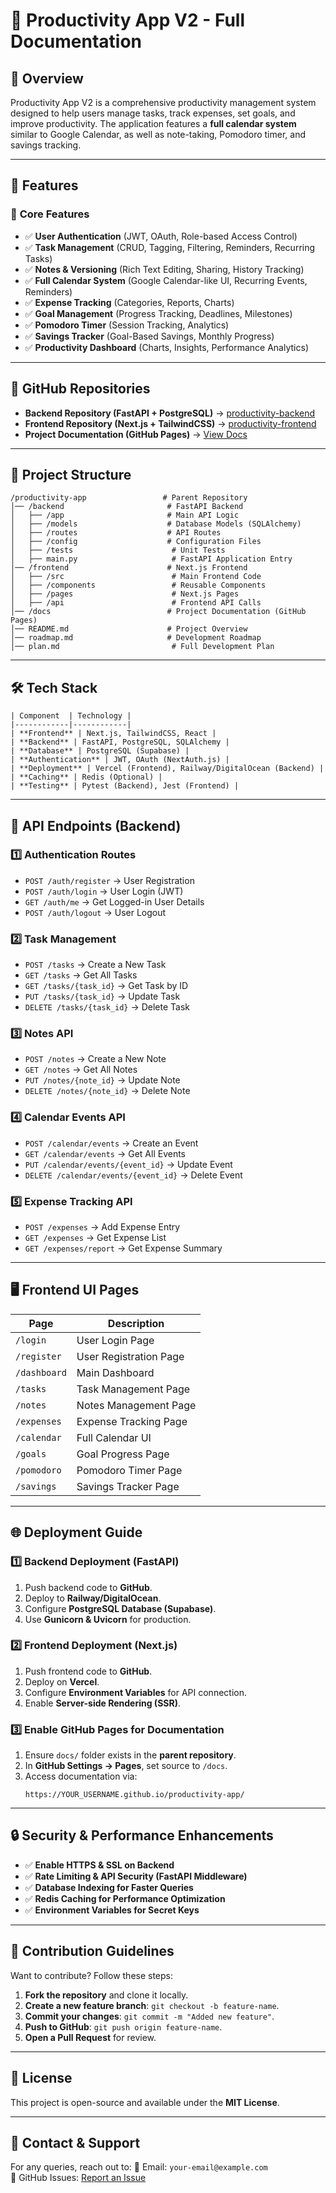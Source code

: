 
# 📘 Productivity App V2 - Full Documentation

## 📌 Overview
Productivity App V2 is a comprehensive productivity management system designed to help users manage tasks, track expenses, set goals, and improve productivity. The application features a **full calendar system** similar to Google Calendar, as well as note-taking, Pomodoro timer, and savings tracking.

---

## 🚀 Features
### 🔹 **Core Features**
- ✅ **User Authentication** (JWT, OAuth, Role-based Access Control)
- ✅ **Task Management** (CRUD, Tagging, Filtering, Reminders, Recurring Tasks)
- ✅ **Notes & Versioning** (Rich Text Editing, Sharing, History Tracking)
- ✅ **Full Calendar System** (Google Calendar-like UI, Recurring Events, Reminders)
- ✅ **Expense Tracking** (Categories, Reports, Charts)
- ✅ **Goal Management** (Progress Tracking, Deadlines, Milestones)
- ✅ **Pomodoro Timer** (Session Tracking, Analytics)
- ✅ **Savings Tracker** (Goal-Based Savings, Monthly Progress)
- ✅ **Productivity Dashboard** (Charts, Insights, Performance Analytics)

---

## 🔗 GitHub Repositories
- **Backend Repository (FastAPI + PostgreSQL)** → [productivity-backend](https://github.com/YOUR_USERNAME/productivity-backend)
- **Frontend Repository (Next.js + TailwindCSS)** → [productivity-frontend](https://github.com/YOUR_USERNAME/productivity-frontend)
- **Project Documentation (GitHub Pages)** → [View Docs](https://YOUR_USERNAME.github.io/productivity-app/)

---

## 📄 Project Structure
```
/productivity-app                 # Parent Repository
│── /backend                       # FastAPI Backend
│   ├── /app                       # Main API Logic
│   ├── /models                    # Database Models (SQLAlchemy)
│   ├── /routes                    # API Routes
│   ├── /config                    # Configuration Files
│   ├── /tests                      # Unit Tests
│   ├── main.py                     # FastAPI Application Entry
│── /frontend                      # Next.js Frontend
│   ├── /src                        # Main Frontend Code
│   ├── /components                 # Reusable Components
│   ├── /pages                      # Next.js Pages
│   ├── /api                        # Frontend API Calls
│── /docs                          # Project Documentation (GitHub Pages)
│── README.md                      # Project Overview
│── roadmap.md                     # Development Roadmap
│── plan.md                         # Full Development Plan
```

---

## 🛠️ Tech Stack
```
| Component  | Technology |
|------------|------------|
| **Frontend** | Next.js, TailwindCSS, React |
| **Backend** | FastAPI, PostgreSQL, SQLAlchemy |
| **Database** | PostgreSQL (Supabase) |
| **Authentication** | JWT, OAuth (NextAuth.js) |
| **Deployment** | Vercel (Frontend), Railway/DigitalOcean (Backend) |
| **Caching** | Redis (Optional) |
| **Testing** | Pytest (Backend), Jest (Frontend) |
```
---

## 📜 API Endpoints (Backend)
### **1️⃣ Authentication Routes**
- `POST /auth/register` → User Registration
- `POST /auth/login` → User Login (JWT)
- `GET /auth/me` → Get Logged-in User Details
- `POST /auth/logout` → User Logout

### **2️⃣ Task Management**
- `POST /tasks` → Create a New Task
- `GET /tasks` → Get All Tasks
- `GET /tasks/{task_id}` → Get Task by ID
- `PUT /tasks/{task_id}` → Update Task
- `DELETE /tasks/{task_id}` → Delete Task

### **3️⃣ Notes API**
- `POST /notes` → Create a New Note
- `GET /notes` → Get All Notes
- `PUT /notes/{note_id}` → Update Note
- `DELETE /notes/{note_id}` → Delete Note

### **4️⃣ Calendar Events API**
- `POST /calendar/events` → Create an Event
- `GET /calendar/events` → Get All Events
- `PUT /calendar/events/{event_id}` → Update Event
- `DELETE /calendar/events/{event_id}` → Delete Event

### **5️⃣ Expense Tracking API**
- `POST /expenses` → Add Expense Entry
- `GET /expenses` → Get Expense List
- `GET /expenses/report` → Get Expense Summary

---

## 🖥️ Frontend UI Pages
| Page  | Description |
|--------|------------|
| `/login`  | User Login Page |
| `/register` | User Registration Page |
| `/dashboard` | Main Dashboard |
| `/tasks` | Task Management Page |
| `/notes` | Notes Management Page |
| `/expenses` | Expense Tracking Page |
| `/calendar` | Full Calendar UI |
| `/goals` | Goal Progress Page |
| `/pomodoro` | Pomodoro Timer Page |
| `/savings` | Savings Tracker Page |

---

## 🌐 Deployment Guide
### 1️⃣ **Backend Deployment (FastAPI)**
1. Push backend code to **GitHub**.
2. Deploy to **Railway/DigitalOcean**.
3. Configure **PostgreSQL Database (Supabase)**.
4. Use **Gunicorn & Uvicorn** for production.

### 2️⃣ **Frontend Deployment (Next.js)**
1. Push frontend code to **GitHub**.
2. Deploy on **Vercel**.
3. Configure **Environment Variables** for API connection.
4. Enable **Server-side Rendering (SSR)**.

### 3️⃣ **Enable GitHub Pages for Documentation**
1. Ensure `docs/` folder exists in the **parent repository**.
2. In **GitHub Settings → Pages**, set source to `/docs`.
3. Access documentation via:  
   ```
   https://YOUR_USERNAME.github.io/productivity-app/
   ```

---

## 🔒 Security & Performance Enhancements
- ✅ **Enable HTTPS & SSL on Backend**
- ✅ **Rate Limiting & API Security (FastAPI Middleware)**
- ✅ **Database Indexing for Faster Queries**
- ✅ **Redis Caching for Performance Optimization**
- ✅ **Environment Variables for Secret Keys**

---

## 📝 Contribution Guidelines
Want to contribute? Follow these steps:
1. **Fork the repository** and clone it locally.
2. **Create a new feature branch**: `git checkout -b feature-name`.
3. **Commit your changes**: `git commit -m "Added new feature"`.
4. **Push to GitHub**: `git push origin feature-name`.
5. **Open a Pull Request** for review.

---

## 📜 License
This project is open-source and available under the **MIT License**.

---

## 📩 Contact & Support
For any queries, reach out to:
📧 Email: `your-email@example.com`  
🔗 GitHub Issues: [Report an Issue](https://github.com/YOUR_USERNAME/productivity-app/issues)

